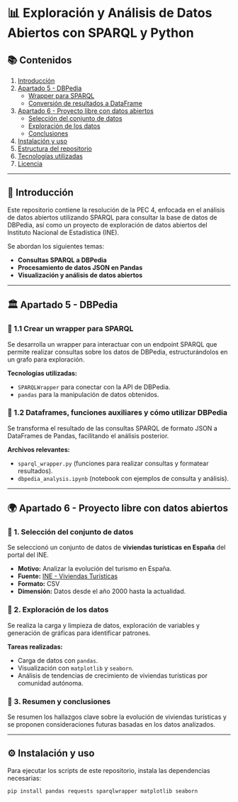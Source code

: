 # 📊 Exploración y Análisis de Datos Abiertos con SPARQL y Python 

## 📚 Contenidos

1. [Introducción](#introducción)
2. [Apartado 5 - DBPedia](#apartado-5---dbpedia)
   - [Wrapper para SPARQL](#11-crear-un-wrapper-para-sparql)
   - [Conversión de resultados a DataFrame](#12-dataframes-funciones-auxiliares-y-cómo-utilizar-dbpedia)
3. [Apartado 6 - Proyecto libre con datos abiertos](#apartado-6---proyecto-libre-con-datos-abiertos)
   - [Selección del conjunto de datos](#1-selección-del-conjunto-de-datos)
   - [Exploración de los datos](#2-exploración-de-los-datos)
   - [Conclusiones](#3-resumen-y-conclusiones)
4. [Instalación y uso](#instalación-y-uso)
5. [Estructura del repositorio](#estructura-del-repositorio)
6. [Tecnologías utilizadas](#tecnologías-utilizadas)
7. [Licencia](#licencia)

---

## 📝 Introducción

Este repositorio contiene la resolución de la PEC 4, enfocada en el análisis de datos abiertos utilizando SPARQL para consultar la base de datos de DBPedia, así como un proyecto de exploración de datos abiertos del Instituto Nacional de Estadística (INE).

Se abordan los siguientes temas:

- **Consultas SPARQL a DBPedia**
- **Procesamiento de datos JSON en Pandas**
- **Visualización y análisis de datos abiertos**

---

## 🏛️ Apartado 5 - DBPedia

### 📄 1.1 Crear un wrapper para SPARQL

Se desarrolla un wrapper para interactuar con un endpoint SPARQL que permite realizar consultas sobre los datos de DBPedia, estructurándolos en un grafo para exploración.

**Tecnologías utilizadas:**
- `SPARQLWrapper` para conectar con la API de DBPedia.
- `pandas` para la manipulación de datos obtenidos.

### 📄 1.2 Dataframes, funciones auxiliares y cómo utilizar DBPedia

Se transforma el resultado de las consultas SPARQL de formato JSON a DataFrames de Pandas, facilitando el análisis posterior.

**Archivos relevantes:**
- `sparql_wrapper.py` (funciones para realizar consultas y formatear resultados).
- `dbpedia_analysis.ipynb` (notebook con ejemplos de consulta y análisis).

---

## 🌍 Apartado 6 - Proyecto libre con datos abiertos

### 📄 1. Selección del conjunto de datos

Se seleccionó un conjunto de datos de **viviendas turísticas en España** del portal del INE.

- **Motivo:** Analizar la evolución del turismo en España.
- **Fuente:** [INE - Viviendas Turísticas](https://www.ine.es/jaxiT3/Datos.htm?t=2881)
- **Formato:** CSV
- **Dimensión:** Datos desde el año 2000 hasta la actualidad.

### 📄 2. Exploración de los datos

Se realiza la carga y limpieza de datos, exploración de variables y generación de gráficas para identificar patrones.

**Tareas realizadas:**
- Carga de datos con `pandas`.
- Visualización con `matplotlib` y `seaborn`.
- Análisis de tendencias de crecimiento de viviendas turísticas por comunidad autónoma.

### 📄 3. Resumen y conclusiones

Se resumen los hallazgos clave sobre la evolución de viviendas turísticas y se proponen consideraciones futuras basadas en los datos analizados.

---

## ⚙️ Instalación y uso

Para ejecutar los scripts de este repositorio, instala las dependencias necesarias:

```bash
pip install pandas requests sparqlwrapper matplotlib seaborn
